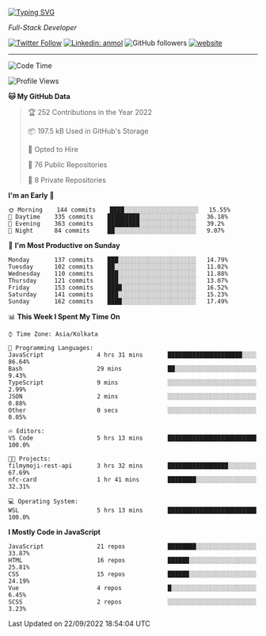 [![Typing SVG](https://readme-typing-svg.herokuapp.com?lines=HI%2C+I'm+Tonal;I'm+a+MEVN+Stack+Developer)](https://git.io/typing-svg)

<p><em>Full-Stack Developer</em></p>

[![Twitter Follow](https://img.shields.io/twitter/follow/tonalmathew?style=flat)](https://twitter.com/intent/follow?screen_name=tonalmathew)
[![Linkedin: anmol](https://img.shields.io/badge/tonal-mathew?style=flat-square&logo=Linkedin&logoColor=white&link=https://www.linkedin.com/in/tonal-mathew/)](https://www.linkedin.com/in/tonal-mathew/)
![GitHub followers](https://img.shields.io/github/followers/tonalmathew?label=Follow&style=social)
[![website](https://img.shields.io/badge/Website-46a2f1.svg?&style=flat-square&logo=Google-Chrome&logoColor=white&link=http://tonalmathew.github.io/)](http://tonalmathew.github.io/)

---
<!--START_SECTION:waka-->
![Code Time](http://img.shields.io/badge/Code%20Time-726%20hrs%206%20mins-blue)

![Profile Views](http://img.shields.io/badge/Profile%20Views-1-blue)

**🐱 My GitHub Data** 

> 🏆 252 Contributions in the Year 2022
 > 
> 📦 197.5 kB Used in GitHub's Storage 
 > 
> 💼 Opted to Hire
 > 
> 📜 76 Public Repositories 
 > 
> 🔑 8 Private Repositories  
 > 
**I'm an Early 🐤** 

```text
🌞 Morning    144 commits    ████░░░░░░░░░░░░░░░░░░░░░   15.55% 
🌆 Daytime    335 commits    █████████░░░░░░░░░░░░░░░░   36.18% 
🌃 Evening    363 commits    █████████░░░░░░░░░░░░░░░░   39.2% 
🌙 Night      84 commits     ██░░░░░░░░░░░░░░░░░░░░░░░   9.07%

```
📅 **I'm Most Productive on Sunday** 

```text
Monday       137 commits    ███░░░░░░░░░░░░░░░░░░░░░░   14.79% 
Tuesday      102 commits    ██░░░░░░░░░░░░░░░░░░░░░░░   11.02% 
Wednesday    110 commits    ███░░░░░░░░░░░░░░░░░░░░░░   11.88% 
Thursday     121 commits    ███░░░░░░░░░░░░░░░░░░░░░░   13.07% 
Friday       153 commits    ████░░░░░░░░░░░░░░░░░░░░░   16.52% 
Saturday     141 commits    ███░░░░░░░░░░░░░░░░░░░░░░   15.23% 
Sunday       162 commits    ████░░░░░░░░░░░░░░░░░░░░░   17.49%

```


📊 **This Week I Spent My Time On** 

```text
⌚︎ Time Zone: Asia/Kolkata

💬 Programming Languages: 
JavaScript               4 hrs 31 mins       █████████████████████░░░░   86.64% 
Bash                     29 mins             ██░░░░░░░░░░░░░░░░░░░░░░░   9.43% 
TypeScript               9 mins              ░░░░░░░░░░░░░░░░░░░░░░░░░   2.99% 
JSON                     2 mins              ░░░░░░░░░░░░░░░░░░░░░░░░░   0.88% 
Other                    0 secs              ░░░░░░░░░░░░░░░░░░░░░░░░░   0.05%

🔥 Editors: 
VS Code                  5 hrs 13 mins       █████████████████████████   100.0%

🐱‍💻 Projects: 
filmymoji-rest-api       3 hrs 32 mins       █████████████████░░░░░░░░   67.69% 
nfc-card                 1 hr 41 mins        ████████░░░░░░░░░░░░░░░░░   32.31%

💻 Operating System: 
WSL                      5 hrs 13 mins       █████████████████████████   100.0%

```

**I Mostly Code in JavaScript** 

```text
JavaScript               21 repos            ████████░░░░░░░░░░░░░░░░░   33.87% 
HTML                     16 repos            ██████░░░░░░░░░░░░░░░░░░░   25.81% 
CSS                      15 repos            ██████░░░░░░░░░░░░░░░░░░░   24.19% 
Vue                      4 repos             █░░░░░░░░░░░░░░░░░░░░░░░░   6.45% 
SCSS                     2 repos             ░░░░░░░░░░░░░░░░░░░░░░░░░   3.23%

```



 Last Updated on 22/09/2022 18:54:04 UTC
<!--END_SECTION:waka-->
